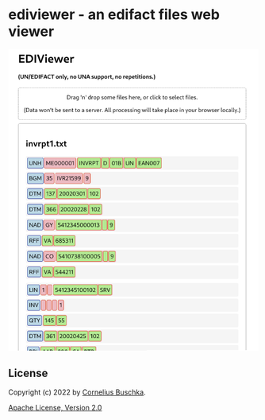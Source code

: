 # ediviewer - an edifact files web viewer

![Screenshot](./doc/screenshot.png)

## License
Copyright (c) 2022 by [Cornelius Buschka](https://github.com/cbuschka).

[Apache License, Version 2.0](./license.txt)
